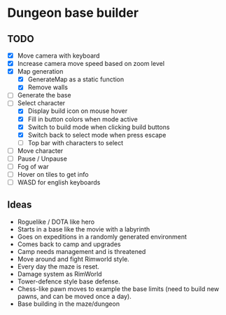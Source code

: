 # Dungeon base builder

## TODO

- [x] Move camera with keyboard
- [x] Increase camera move speed based on zoom level
- [x] Map generation
  - [x] GenerateMap as a static function
  - [x] Remove walls
- [ ] Generate the base
- [ ] Select character
  - [x] Display build icon on mouse hover
  - [x] Fill in button colors when mode active
  - [x] Switch to build mode when clicking build buttons
  - [x] Switch back to select mode when press escape
  - [ ] Top bar with characters to select
- [ ] Move character
- [ ] Pause / Unpause
- [ ] Fog of war
- [ ] Hover on tiles to get info
- [ ] WASD for english keyboards

## Ideas

- Roguelike / DOTA like hero
- Starts in a base like the movie with a labyrinth
- Goes on expeditions in a randomly generated environment
- Comes back to camp and upgrades
- Camp needs management and is threatened
- Move around and fight Rimworld style.
- Every day the maze is reset.
- Damage system as RimWorld
- Tower-defence style base defense.
- Chess-like pawn moves to example the base limits (need to build new pawns, and can be moved once a day).
- Base building in the maze/dungeon
